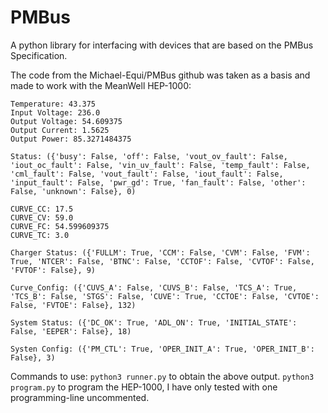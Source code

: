 # PMBus
A python library for interfacing with devices that are based on the PMBus Specification.

The code from the Michael-Equi/PMBus github was taken as a basis and made to work with the MeanWell HEP-1000:

```
Temperature: 43.375
Input Voltage: 236.0
Output Voltage: 54.609375
Output Current: 1.5625
Output Power: 85.3271484375

Status: ({'busy': False, 'off': False, 'vout_ov_fault': False, 'iout_oc_fault': False, 'vin_uv_fault': False, 'temp_fault': False, 'cml_fault': False, 'vout_fault': False, 'iout_fault': False, 'input_fault': False, 'pwr_gd': True, 'fan_fault': False, 'other': False, 'unknown': False}, 0)

CURVE_CC: 17.5
CURVE_CV: 59.0
CURVE_FC: 54.599609375
CURVE_TC: 3.0

Charger Status: ({'FULLM': True, 'CCM': False, 'CVM': False, 'FVM': True, 'NTCER': False, 'BTNC': False, 'CCTOF': False, 'CVTOF': False, 'FVTOF': False}, 9)

Curve_Config: ({'CUVS_A': False, 'CUVS_B': False, 'TCS_A': True, 'TCS_B': False, 'STGS': False, 'CUVE': True, 'CCTOE': False, 'CVTOE': False, 'FVTOE': False}, 132)

System Status: ({'DC_OK': True, 'ADL_ON': True, 'INITIAL_STATE': False, 'EEPER': False}, 18)

Systen Config: ({'PM_CTL': True, 'OPER_INIT_A': True, 'OPER_INIT_B': False}, 3)
```
Commands to use:
`python3 runner.py` to obtain the above output.
`python3 program.py` to program the HEP-1000, I have only tested with one programming-line uncommented. 

